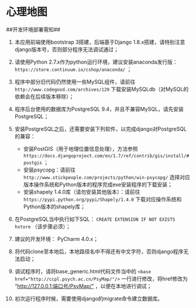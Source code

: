 # 心理地图

##开发环境部署需知##

 1. 本应用前端使用bootstrap 3搭建，后端基于Django 1.8.x搭建，请特别注意django版本号，否则部分程序无法调试通过；
 
 2. 请使用Python 2.7.x作为python运行环境，建议安装anaconda发行版： ``https://store.continuum.io/cshop/anaconda/`` ；
 3. 程序中部分旧代码仍然使用一些MySQL组件，请前往 ``http://www.codegood.com/archives/129`` 下载安装MySQLdb（对MySQL的依赖会在后续版本移除）；
 
 4. 程序后台使用的数据库为PostgreSQL 9.4，并且不兼容MySQL，请先安装PostgreSQL；
 
 5. 安装PostgreSQL之后，还需要安装下列软件，以完成django对PostgreSQL的兼容：

    - 安装PostGIS（用于地理位置信息处理），方法参照 ``https://docs.djangoproject.com/en/1.7/ref/contrib/gis/install/#postgis`` ； 
    - 安装psycopg：请前往 ``http://www.stickpeople.com/projects/python/win-psycopg/`` 选择对应版本操作系统和Python版本的程序完成exe安装程序的下载安装；
    - 安装shapely 1.4.0库（请勿安装其他版本）：请前往 ``https://pypi.python.org/pypi/Shapely/1.4.0`` 下载对应操作系统和Python版本的shapely库；

 6. 在PostgreSQL当中执行如下SQL： ``CREATE EXTENSION IF NOT EXISTS hstore``  （该步骤必须）；
 7. 建议的开发环境： PyCharm 4.0.x；
 8. 将代码clone至本地后，本地路径名中不得还有中文字符，否则django程序无法启动；
 9. 调试程序时，请将base_generic.html代码文件当中的 ```<base href="http://ccpl.psych.ac.cn/PsyMap/"/>```
  一行进行修改，将href修改为 “http://127.0.0.1:端口号/PsyMap/” ，以便在本地进行调试；
 10. 初次运行程序时候，需要使用django的migrate命令建立数据库。